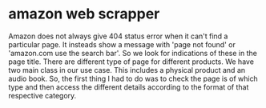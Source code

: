 # amazon web scrapper

Amazon does not always give 404 status error when it can't find a particular page. It insteads show a message with 'page not found' or 'amazon.com use the search bar'. So we look for indications of these in the page title. 
There are different type of page for different products. We have two main class in our use case. This includes a physical product and an audio book. So, the first thing I had to do was to check the page is of which type and then access the different details according to the format of that respective category.